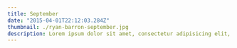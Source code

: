 ```yaml
---
title: September
date: "2015-04-01T22:12:03.284Z"
thumbnail: ./ryan-barron-september.jpg
description: Lorem ipsum dolor sit amet, consectetur adipisicing elit, sed do eiusmod tempor incididunt ut labore et dolore magna aliqua. Ut enim ad minim veniam, quis nostrud exercitation ullamco laboris nisi ut aliquip ex ea commodo.
---
```

